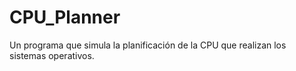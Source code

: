 # CPU_Planner
 Un programa que simula la planificación de la CPU que realizan los sistemas operativos.

